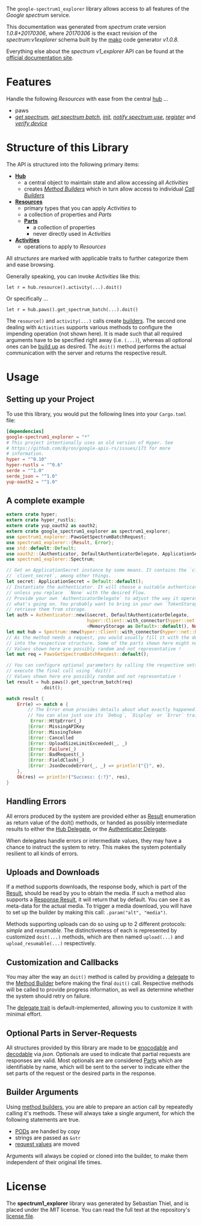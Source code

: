<!---
DO NOT EDIT !
This file was generated automatically from 'src/mako/api/README.md.mako'
DO NOT EDIT !
-->
The `google-spectrum1_explorer` library allows access to all features of the *Google spectrum* service.

This documentation was generated from *spectrum* crate version *1.0.8+20170306*, where *20170306* is the exact revision of the *spectrum:v1explorer* schema built by the [mako](http://www.makotemplates.org/) code generator *v1.0.8*.

Everything else about the *spectrum* *v1_explorer* API can be found at the
[official documentation site](http://developers.google.com/spectrum).
# Features

Handle the following *Resources* with ease from the central [hub](https://docs.rs/google-spectrum1_explorer/1.0.8+20170306/google_spectrum1_explorer/struct.Spectrum.html) ... 

* paws
 * [*get spectrum*](https://docs.rs/google-spectrum1_explorer/1.0.8+20170306/google_spectrum1_explorer/struct.PawGetSpectrumCall.html), [*get spectrum batch*](https://docs.rs/google-spectrum1_explorer/1.0.8+20170306/google_spectrum1_explorer/struct.PawGetSpectrumBatchCall.html), [*init*](https://docs.rs/google-spectrum1_explorer/1.0.8+20170306/google_spectrum1_explorer/struct.PawInitCall.html), [*notify spectrum use*](https://docs.rs/google-spectrum1_explorer/1.0.8+20170306/google_spectrum1_explorer/struct.PawNotifySpectrumUseCall.html), [*register*](https://docs.rs/google-spectrum1_explorer/1.0.8+20170306/google_spectrum1_explorer/struct.PawRegisterCall.html) and [*verify device*](https://docs.rs/google-spectrum1_explorer/1.0.8+20170306/google_spectrum1_explorer/struct.PawVerifyDeviceCall.html)




# Structure of this Library

The API is structured into the following primary items:

* **[Hub](https://docs.rs/google-spectrum1_explorer/1.0.8+20170306/google_spectrum1_explorer/struct.Spectrum.html)**
    * a central object to maintain state and allow accessing all *Activities*
    * creates [*Method Builders*](https://docs.rs/google-spectrum1_explorer/1.0.8+20170306/google_spectrum1_explorer/trait.MethodsBuilder.html) which in turn
      allow access to individual [*Call Builders*](https://docs.rs/google-spectrum1_explorer/1.0.8+20170306/google_spectrum1_explorer/trait.CallBuilder.html)
* **[Resources](https://docs.rs/google-spectrum1_explorer/1.0.8+20170306/google_spectrum1_explorer/trait.Resource.html)**
    * primary types that you can apply *Activities* to
    * a collection of properties and *Parts*
    * **[Parts](https://docs.rs/google-spectrum1_explorer/1.0.8+20170306/google_spectrum1_explorer/trait.Part.html)**
        * a collection of properties
        * never directly used in *Activities*
* **[Activities](https://docs.rs/google-spectrum1_explorer/1.0.8+20170306/google_spectrum1_explorer/trait.CallBuilder.html)**
    * operations to apply to *Resources*

All *structures* are marked with applicable traits to further categorize them and ease browsing.

Generally speaking, you can invoke *Activities* like this:

```Rust,ignore
let r = hub.resource().activity(...).doit()
```

Or specifically ...

```ignore
let r = hub.paws().get_spectrum_batch(...).doit()
```

The `resource()` and `activity(...)` calls create [builders][builder-pattern]. The second one dealing with `Activities` 
supports various methods to configure the impending operation (not shown here). It is made such that all required arguments have to be 
specified right away (i.e. `(...)`), whereas all optional ones can be [build up][builder-pattern] as desired.
The `doit()` method performs the actual communication with the server and returns the respective result.

# Usage

## Setting up your Project

To use this library, you would put the following lines into your `Cargo.toml` file:

```toml
[dependencies]
google-spectrum1_explorer = "*"
# This project intentionally uses an old version of Hyper. See
# https://github.com/Byron/google-apis-rs/issues/173 for more
# information.
hyper = "^0.10"
hyper-rustls = "^0.6"
serde = "^1.0"
serde_json = "^1.0"
yup-oauth2 = "^1.0"
```

## A complete example

```Rust
extern crate hyper;
extern crate hyper_rustls;
extern crate yup_oauth2 as oauth2;
extern crate google_spectrum1_explorer as spectrum1_explorer;
use spectrum1_explorer::PawsGetSpectrumBatchRequest;
use spectrum1_explorer::{Result, Error};
use std::default::Default;
use oauth2::{Authenticator, DefaultAuthenticatorDelegate, ApplicationSecret, MemoryStorage};
use spectrum1_explorer::Spectrum;

// Get an ApplicationSecret instance by some means. It contains the `client_id` and 
// `client_secret`, among other things.
let secret: ApplicationSecret = Default::default();
// Instantiate the authenticator. It will choose a suitable authentication flow for you, 
// unless you replace  `None` with the desired Flow.
// Provide your own `AuthenticatorDelegate` to adjust the way it operates and get feedback about 
// what's going on. You probably want to bring in your own `TokenStorage` to persist tokens and
// retrieve them from storage.
let auth = Authenticator::new(&secret, DefaultAuthenticatorDelegate,
                              hyper::Client::with_connector(hyper::net::HttpsConnector::new(hyper_rustls::TlsClient::new())),
                              <MemoryStorage as Default>::default(), None);
let mut hub = Spectrum::new(hyper::Client::with_connector(hyper::net::HttpsConnector::new(hyper_rustls::TlsClient::new())), auth);
// As the method needs a request, you would usually fill it with the desired information
// into the respective structure. Some of the parts shown here might not be applicable !
// Values shown here are possibly random and not representative !
let mut req = PawsGetSpectrumBatchRequest::default();

// You can configure optional parameters by calling the respective setters at will, and
// execute the final call using `doit()`.
// Values shown here are possibly random and not representative !
let result = hub.paws().get_spectrum_batch(req)
             .doit();

match result {
    Err(e) => match e {
        // The Error enum provides details about what exactly happened.
        // You can also just use its `Debug`, `Display` or `Error` traits
         Error::HttpError(_)
        |Error::MissingAPIKey
        |Error::MissingToken
        |Error::Cancelled
        |Error::UploadSizeLimitExceeded(_, _)
        |Error::Failure(_)
        |Error::BadRequest(_)
        |Error::FieldClash(_)
        |Error::JsonDecodeError(_, _) => println!("{}", e),
    },
    Ok(res) => println!("Success: {:?}", res),
}

```
## Handling Errors

All errors produced by the system are provided either as [Result](https://docs.rs/google-spectrum1_explorer/1.0.8+20170306/google_spectrum1_explorer/enum.Result.html) enumeration as return value of 
the doit() methods, or handed as possibly intermediate results to either the 
[Hub Delegate](https://docs.rs/google-spectrum1_explorer/1.0.8+20170306/google_spectrum1_explorer/trait.Delegate.html), or the [Authenticator Delegate](https://docs.rs/yup-oauth2/*/yup_oauth2/trait.AuthenticatorDelegate.html).

When delegates handle errors or intermediate values, they may have a chance to instruct the system to retry. This 
makes the system potentially resilient to all kinds of errors.

## Uploads and Downloads
If a method supports downloads, the response body, which is part of the [Result](https://docs.rs/google-spectrum1_explorer/1.0.8+20170306/google_spectrum1_explorer/enum.Result.html), should be
read by you to obtain the media.
If such a method also supports a [Response Result](https://docs.rs/google-spectrum1_explorer/1.0.8+20170306/google_spectrum1_explorer/trait.ResponseResult.html), it will return that by default.
You can see it as meta-data for the actual media. To trigger a media download, you will have to set up the builder by making
this call: `.param("alt", "media")`.

Methods supporting uploads can do so using up to 2 different protocols: 
*simple* and *resumable*. The distinctiveness of each is represented by customized 
`doit(...)` methods, which are then named `upload(...)` and `upload_resumable(...)` respectively.

## Customization and Callbacks

You may alter the way an `doit()` method is called by providing a [delegate](https://docs.rs/google-spectrum1_explorer/1.0.8+20170306/google_spectrum1_explorer/trait.Delegate.html) to the 
[Method Builder](https://docs.rs/google-spectrum1_explorer/1.0.8+20170306/google_spectrum1_explorer/trait.CallBuilder.html) before making the final `doit()` call. 
Respective methods will be called to provide progress information, as well as determine whether the system should 
retry on failure.

The [delegate trait](https://docs.rs/google-spectrum1_explorer/1.0.8+20170306/google_spectrum1_explorer/trait.Delegate.html) is default-implemented, allowing you to customize it with minimal effort.

## Optional Parts in Server-Requests

All structures provided by this library are made to be [enocodable](https://docs.rs/google-spectrum1_explorer/1.0.8+20170306/google_spectrum1_explorer/trait.RequestValue.html) and 
[decodable](https://docs.rs/google-spectrum1_explorer/1.0.8+20170306/google_spectrum1_explorer/trait.ResponseResult.html) via *json*. Optionals are used to indicate that partial requests are responses 
are valid.
Most optionals are are considered [Parts](https://docs.rs/google-spectrum1_explorer/1.0.8+20170306/google_spectrum1_explorer/trait.Part.html) which are identifiable by name, which will be sent to 
the server to indicate either the set parts of the request or the desired parts in the response.

## Builder Arguments

Using [method builders](https://docs.rs/google-spectrum1_explorer/1.0.8+20170306/google_spectrum1_explorer/trait.CallBuilder.html), you are able to prepare an action call by repeatedly calling it's methods.
These will always take a single argument, for which the following statements are true.

* [PODs][wiki-pod] are handed by copy
* strings are passed as `&str`
* [request values](https://docs.rs/google-spectrum1_explorer/1.0.8+20170306/google_spectrum1_explorer/trait.RequestValue.html) are moved

Arguments will always be copied or cloned into the builder, to make them independent of their original life times.

[wiki-pod]: http://en.wikipedia.org/wiki/Plain_old_data_structure
[builder-pattern]: http://en.wikipedia.org/wiki/Builder_pattern
[google-go-api]: https://github.com/google/google-api-go-client

# License
The **spectrum1_explorer** library was generated by Sebastian Thiel, and is placed 
under the *MIT* license.
You can read the full text at the repository's [license file][repo-license].

[repo-license]: https://github.com/Byron/google-apis-rsblob/master/LICENSE.md
